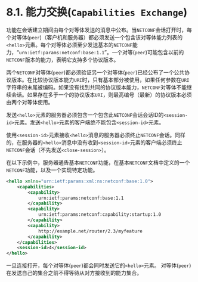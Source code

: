 # 8.1. 能力交换(`Capabilities Exchange`)

功能在会话建立期间由每个对等体发送的消息中公布。当`NETCONF`会话打开时，每个对等体(`peer`)（客户机和服务器）都必须发送一个包含该对等体能力列表的`<hello>`元素。每个对等体必须至少发送基本的`NETCONF`能力，“`urn:ietf:params:netconf:base:1.1`”。一个对等(`peer`)可能包含以前的`NETCONF`版本的能力，表明它支持多个协议版本。

两个`NETCONF`对等体(`peer`)都必须验证另一个对等体(`peer`)已经公布了一个公共协议版本。在比较协议版本能力`URI`时，只有基本部分被使用，如果任何参数在`URI`字符串的末尾被编码。如果没有找到共同的协议版本能力，`NETCONF`对等体不能继续会话。如果存在多于一个的协议版本`URI`，则最高编号（最新）的协议版本必须由两个对等体使用。

发送`<hello>`元素的服务器必须包含一个包含此`NETCONF`会话会话ID的`<session-id>`元素。发送`<hello>`元素的客户端绝不能包含`<session-id>`元素。

使用`<session-id>`元素接收`<hello>`消息的服务器必须终止`NETCONF`会话。同样的，在服务器的`<hello>`消息中没有收到`<session-id>`元素的客户端必须终止`NETCONF`会话（不先发送`<close-session>`）。

在以下示例中，服务器通告基本`NETCONF`功能，在基本`NETCONF`文档中定义的一个`NETCONF`功能，以及一个实现特定功能。

```xml
<hello xmlns="urn:ietf:params:xml:ns:netconf:base:1.0">
    <capabilities>
        <capability>
            urn:ietf:params:netconf:base:1.1
        </capability>
        <capability>
            urn:ietf:params:netconf:capability:startup:1.0
        </capability>
        <capability>
            http://example.net/router/2.3/myfeature
        </capability>
    </capabilities>
    <session-id>4</session-id>
</hello>
```

一旦连接打开，每个对等体(`peer`)都会同时发送它的`<hello>`元素。 对等体(`peer`)在发送自己的集合之前不得等待从对方接收到的能力集合。
